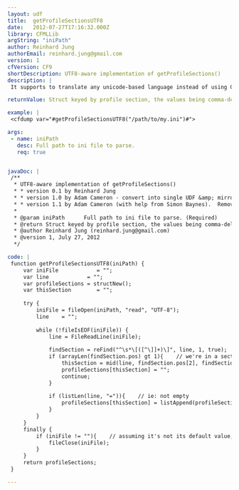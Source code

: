 ```yaml
---
layout: udf
title:  getProfileSectionsUTF8
date:   2012-07-27T17:16:32.000Z
library: CFMLLib
argString: "iniPath"
author: Reinhard Jung
authorEmail: reinhard.jung@gmail.com
version: 1
cfVersion: CF9
shortDescription: UTF8-aware implementation of getProfileSections()
description: |
 It supports to translate any unicode-based language instead of using GetProfileSections() which doesn't support Unicode (UTF-8). See http://help.adobe.com/en_US/ColdFusion/10.0/CFMLRef/WSc3ff6d0ea77859461172e0811cbec22c24-6cff.html

returnValue: Struct keyed by profile section, the values being comma-delimited lists of section entries

example: |
 <cfdump var="#getProfileSectionsUTF8("/path/to/my.ini")#">

args:
 - name: iniPath
   desc: Full path to ini file to parse.
   req: true


javaDoc: |
 /**
  * UTF8-aware implementation of getProfileSections()
  * * version 0.1 by Reinhard Jung
  * * version 1.0 by Adam Cameron - convert into single UDF &amp; mirror usage of getProfileSections()
  * * version 1.1 by Adam Cameron (with help from Simon Baynes).  Removing debug code; correcting fileClose() behaviour
  * 
  * @param iniPath      Full path to ini file to parse. (Required)
  * @return Struct keyed by profile section, the values being comma-delimited lists of section entries 
  * @author Reinhard Jung (reinhard.jung@gmail.com) 
  * @version 1, July 27, 2012 
  */

code: |
 function getProfileSectionsUTF8(iniPath) {
     var iniFile            = "";
     var line            = "";
     var profileSections = structNew();
     var thisSection        = "";
 
     try {
         iniFile = fileOpen(iniPath, "read", "UTF-8");
         line    = "";
         
         while (!fileIsEOF(iniFile)) {
             line = FileReadLine(iniFile);
 
             findSection = reFind("^\s*\[([^\]]+)\]", line, 1, true);    // eg: [sectionName]
             if (arrayLen(findSection.pos) gt 1){    // we're in a section
                 thisSection = mid(line, findSection.pos[2], findSection.len[2]);
                 profileSections[thisSection] = "";
                 continue;
             }
 
             if (listLen(line, "=")){    // ie: not empty
                 profileSections[thisSection] = listAppend(profileSections[thisSection], listFirst(line, "="));
             }            
         }
     }
     finally {
         if (iniFile != ""){    // assuming it's not its default value, it's safe to assume it's a file handle
             fileClose(iniFile);
         }
     }
     return profileSections;
 }

---
```


